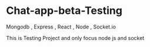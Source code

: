 # Chat-app-beta-Testing
Mongodb , Express , React , Node , Socket.io

This is Testing Project and only focus node js and socket
